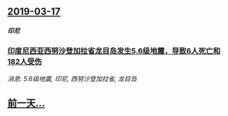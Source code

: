 ## [2019-03-17](/news/2019/03/17/index.md)

##### 印尼
### [印度尼西亚西努沙登加拉省龙目岛发生5.6级地震，导致6人死亡和182人受伤 ](/news/2019/03/17/印度尼西亚西努沙登加拉省龙目岛发生56级地震-导致6人死亡和182人受伤.md)
_消息: 5.6级地震, 印尼, 西努沙登加拉省, 龙目岛_

## [前一天...](/news/2019/03/16/index.md)

